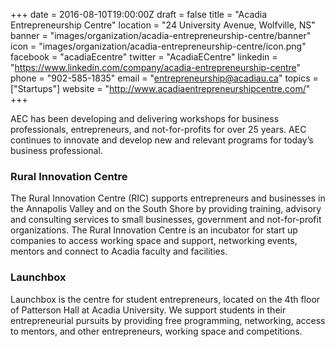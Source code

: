 +++
date = 2016-08-10T19:00:00Z
draft = false
title = "Acadia Entrepreneurship Centre"
location = "24 University Avenue, Wolfville, NS"
banner = "images/organization/acadia-entrepreneurship-centre/banner"
icon = "images/organization/acadia-entrepreneurship-centre/icon.png"
facebook = "acadiaEcentre"
twitter = "AcadiaECentre"
linkedin = "https://www.linkedin.com/company/acadia-entrepreneurship-centre"
phone = "902-585-1835"
email = "entrepreneurship@acadiau.ca"
topics = ["Startups"]
website = "http://www.acadiaentrepreneurshipcentre.com/"
+++

AEC has been developing and delivering workshops for business professionals, entrepreneurs, and not-for-profits for over 25 years. AEC continues to innovate and develop new and relevant programs for today’s business professional.

### Rural Innovation Centre

The Rural Innovation Centre (RIC) supports entrepreneurs and businesses in the Annapolis Valley and on the South Shore by providing training, advisory and consulting services to small businesses, government and not-for-profit organizations. The Rural Innovation Centre is an incubator for start up companies to access working space and support, networking events, mentors and connect to Acadia faculty and facilities.

### Launchbox

Launchbox is the centre for student entrepreneurs, located on the 4th floor of Patterson Hall at Acadia University. We support students in their entrepreneurial pursuits by providing free programming, networking, access to mentors, and other entrepreneurs, working space and competitions.
